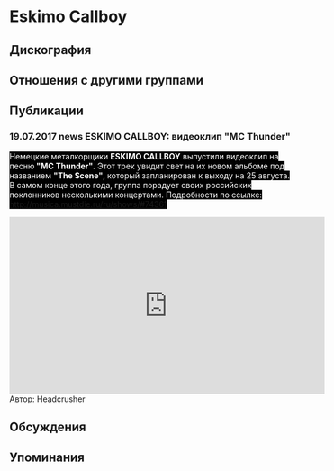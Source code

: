 # Eskimo Callboy



## Дискография


## Отношения с другими группами


## Публикации

### 19.07.2017 news ESKIMO CALLBOY: видеоклип &quot;MC Thunder&quot;

<P><FONT style="BACKGROUND-COLOR: #000000" color=#ffffff>Немецкие металкорщики <STRONG>ESKIMO CALLBOY</STRONG> выпустили видеоклип на песню<STRONG> "MC Thunder"</STRONG>. Этот трек увидит свет на их новом альбоме под названием <STRONG>"The Scene"</STRONG>, который запланирован к выходу на 25 августа. В самом конце этого года, группа порадует своих российских поклонников несколькими концертами. Подробности по ссылке: <A href="/ru/shows/#74361">http://musica.mustdie.ru/ru/shows/#74361</A></FONT></P>
<CENTER><IFRAME height=315 src="https://www.youtube.com/embed/wobbf3lb2nk" frameBorder=0 width=560 allowfullscreen></IFRAME></CENTER>
Автор: Headcrusher


## Обсуждения


## Упоминания

